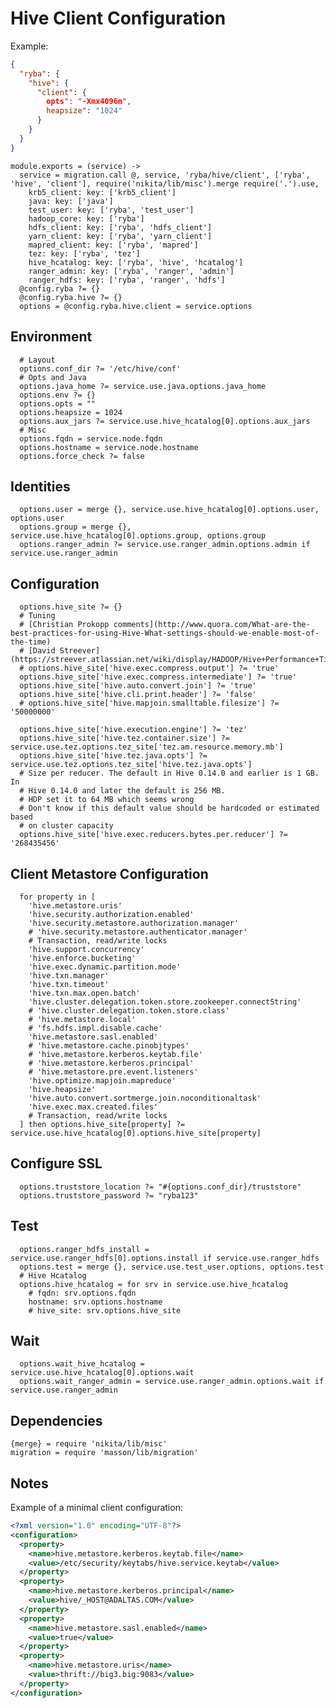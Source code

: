
# Hive Client Configuration

Example:

```json
{
  "ryba": {
    "hive": {
      "client": {
        opts": "-Xmx4096m",
        heapsize": "1024"
      }
    }
  }
}
```

    module.exports = (service) ->
      service = migration.call @, service, 'ryba/hive/client', ['ryba', 'hive', 'client'], require('nikita/lib/misc').merge require('.').use,
        krb5_client: key: ['krb5_client']
        java: key: ['java']
        test_user: key: ['ryba', 'test_user']
        hadoop_core: key: ['ryba']
        hdfs_client: key: ['ryba', 'hdfs_client']
        yarn_client: key: ['ryba', 'yarn_client']
        mapred_client: key: ['ryba', 'mapred']
        tez: key: ['ryba', 'tez']
        hive_hcatalog: key: ['ryba', 'hive', 'hcatalog']
        ranger_admin: key: ['ryba', 'ranger', 'admin']
        ranger_hdfs: key: ['ryba', 'ranger', 'hdfs']
      @config.ryba ?= {}
      @config.ryba.hive ?= {}
      options = @config.ryba.hive.client = service.options

## Environment

      # Layout
      options.conf_dir ?= '/etc/hive/conf'
      # Opts and Java
      options.java_home ?= service.use.java.options.java_home
      options.env ?= {}
      options.opts = ""
      options.heapsize = 1024
      options.aux_jars ?= service.use.hive_hcatalog[0].options.aux_jars
      # Misc
      options.fqdn = service.node.fqdn
      options.hostname = service.node.hostname
      options.force_check ?= false

## Identities

      options.user = merge {}, service.use.hive_hcatalog[0].options.user, options.user
      options.group = merge {}, service.use.hive_hcatalog[0].options.group, options.group
      options.ranger_admin ?= service.use.ranger_admin.options.admin if service.use.ranger_admin

## Configuration

      options.hive_site ?= {}
      # Tuning
      # [Christian Prokopp comments](http://www.quora.com/What-are-the-best-practices-for-using-Hive-What-settings-should-we-enable-most-of-the-time)
      # [David Streever](https://streever.atlassian.net/wiki/display/HADOOP/Hive+Performance+Tips)
      # options.hive_site['hive.exec.compress.output'] ?= 'true'
      options.hive_site['hive.exec.compress.intermediate'] ?= 'true'
      options.hive_site['hive.auto.convert.join'] ?= 'true'
      options.hive_site['hive.cli.print.header'] ?= 'false'
      # options.hive_site['hive.mapjoin.smalltable.filesize'] ?= '50000000'

      options.hive_site['hive.execution.engine'] ?= 'tez'
      options.hive_site['hive.tez.container.size'] ?= service.use.tez.options.tez_site['tez.am.resource.memory.mb']
      options.hive_site['hive.tez.java.opts'] ?= service.use.tez.options.tez_site['hive.tez.java.opts']
      # Size per reducer. The default in Hive 0.14.0 and earlier is 1 GB. In
      # Hive 0.14.0 and later the default is 256 MB.
      # HDP set it to 64 MB which seems wrong
      # Don't know if this default value should be hardcoded or estimated based
      # on cluster capacity
      options.hive_site['hive.exec.reducers.bytes.per.reducer'] ?= '268435456'

## Client Metastore Configuration

      for property in [
        'hive.metastore.uris'
        'hive.security.authorization.enabled'
        'hive.security.metastore.authorization.manager'
        # 'hive.security.metastore.authenticator.manager'
        # Transaction, read/write locks
        'hive.support.concurrency'
        'hive.enforce.bucketing'
        'hive.exec.dynamic.partition.mode'
        'hive.txn.manager'
        'hive.txn.timeout'
        'hive.txn.max.open.batch'
        'hive.cluster.delegation.token.store.zookeeper.connectString'
        # 'hive.cluster.delegation.token.store.class'
        # 'hive.metastore.local'
        # 'fs.hdfs.impl.disable.cache'
        'hive.metastore.sasl.enabled'
        # 'hive.metastore.cache.pinobjtypes'
        # 'hive.metastore.kerberos.keytab.file'
        # 'hive.metastore.kerberos.principal'
        # 'hive.metastore.pre.event.listeners'
        'hive.optimize.mapjoin.mapreduce'
        'hive.heapsize'
        'hive.auto.convert.sortmerge.join.noconditionaltask'
        'hive.exec.max.created.files'
        # Transaction, read/write locks
      ] then options.hive_site[property] ?= service.use.hive_hcatalog[0].options.hive_site[property]

## Configure SSL

      options.truststore_location ?= "#{options.conf_dir}/truststore"
      options.truststore_password ?= "ryba123"

## Test

      options.ranger_hdfs_install = service.use.ranger_hdfs[0].options.install if service.use.ranger_hdfs
      options.test = merge {}, service.use.test_user.options, options.test
      # Hive Hcatalog
      options.hive_hcatalog = for srv in service.use.hive_hcatalog
        # fqdn: srv.options.fqdn
        hostname: srv.options.hostname
        # hive_site: srv.options.hive_site

## Wait

      options.wait_hive_hcatalog = service.use.hive_hcatalog[0].options.wait
      options.wait_ranger_admin = service.use.ranger_admin.options.wait if service.use.ranger_admin

## Dependencies

    {merge} = require 'nikita/lib/misc'
    migration = require 'masson/lib/migration'

## Notes

Example of a minimal client configuration:

```xml
<?xml version="1.0" encoding="UTF-8"?>
<configuration>
  <property>
    <name>hive.metastore.kerberos.keytab.file</name>
    <value>/etc/security/keytabs/hive.service.keytab</value>
  </property>
  <property>
    <name>hive.metastore.kerberos.principal</name>
    <value>hive/_HOST@ADALTAS.COM</value>
  </property>
  <property>
    <name>hive.metastore.sasl.enabled</name>
    <value>true</value>
  </property>
  <property>
    <name>hive.metastore.uris</name>
    <value>thrift://big3.big:9083</value>
  </property>
</configuration>
```
